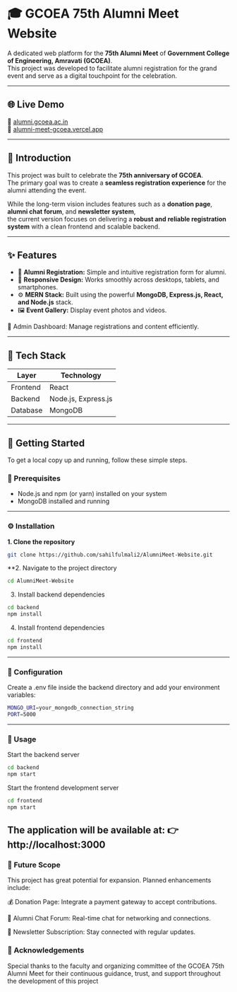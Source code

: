 # 🎓 GCOEA 75th Alumni Meet Website

A dedicated web platform for the **75th Alumni Meet** of **Government College of Engineering, Amravati (GCOEA)**.  
This project was developed to facilitate alumni registration for the grand event and serve as a digital touchpoint for the celebration.

---

## 🌐 Live Demo

🔗 [alumni.gcoea.ac.in](https://alumni.gcoea.ac.in)  
🔗 [alumni-meet-gcoea.vercel.app](https://alumni-meet-gcoea.vercel.app)

---

## 📖 Introduction

This project was built to celebrate the **75th anniversary of GCOEA**.  
The primary goal was to create a **seamless registration experience** for the alumni attending the event.

While the long-term vision includes features such as a **donation page**, **alumni chat forum**, and **newsletter system**,  
the current version focuses on delivering a **robust and reliable registration system** with a clean frontend and scalable backend.

---

## ✨ Features

- 🧾 **Alumni Registration:** Simple and intuitive registration form for alumni.  
- 📱 **Responsive Design:** Works smoothly across desktops, tablets, and smartphones.  
- ⚙️ **MERN Stack:** Built using the powerful **MongoDB, Express.js, React, and Node.js** stack.
- 🖼️ **Event Gallery:** Display event photos and videos.

🧮 Admin Dashboard: Manage registrations and content efficiently. 

---

## 🚀 Tech Stack

| Layer | Technology |
|-------|-------------|
| Frontend | React |
| Backend | Node.js, Express.js |
| Database | MongoDB |

---

## 🏁 Getting Started

To get a local copy up and running, follow these simple steps.

### 🔧 Prerequisites

- Node.js and npm (or yarn) installed on your system  
- MongoDB installed and running

---

### ⚙️ Installation

**1. Clone the repository**
```bash
git clone https://github.com/sahilfulmali2/AlumniMeet-Website.git
```
**2. Navigate to the project directory
```bash
cd AlumniMeet-Website
```

3. Install backend dependencies
```bash
cd backend
npm install
```

4. Install frontend dependencies
```bash
cd frontend
npm install
```
---
### 🔐 Configuration

Create a .env file inside the backend directory and add your environment variables:

```bash
MONGO_URI=your_mongodb_connection_string
PORT=5000
```
---
### 🏃 Usage

Start the backend server
```bash
cd backend
npm start
```

Start the frontend development server
```bash
cd frontend
npm start
```

The application will be available at:
👉 http://localhost:3000
---
### 🔮 Future Scope

This project has great potential for expansion. Planned enhancements include:

💰 Donation Page: Integrate a payment gateway to accept contributions.

💬 Alumni Chat Forum: Real-time chat for networking and connections.

📰 Newsletter Subscription: Stay connected with regular updates.



### 🙏 Acknowledgements

Special thanks to the faculty and organizing committee of the GCOEA 75th Alumni Meet
for their continuous guidance, trust, and support throughout the development of this project
